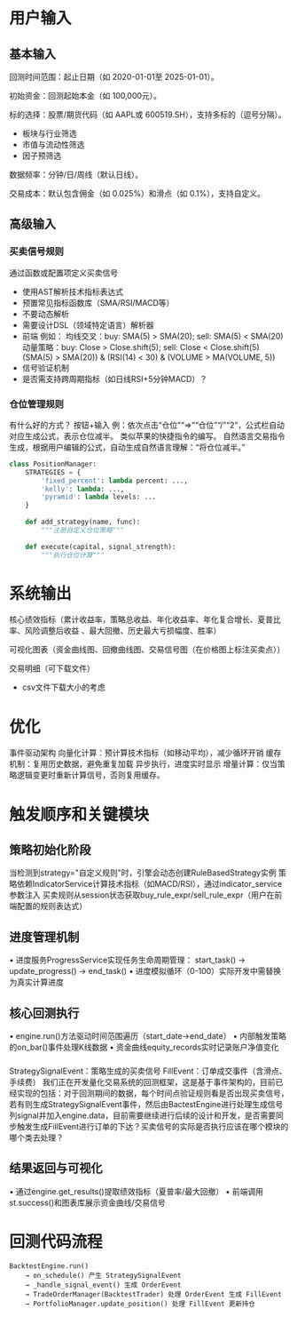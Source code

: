 # 用户输入
## 基本输入
回测时间范围​：起止日期（如 2020-01-01至 2025-01-01）。

​初始资金​：回测起始本金（如 100,000元）。

​标的选择​：股票/期货代码（如 AAPL或 600519.SH），支持多标的（逗号分隔）。
  - ​板块与行业筛选
  - 市值与流动性筛选
  - 因子预筛选

​数据频率​：分钟/日/周线（默认日线）。

​交易成本​：默认包含佣金（如 0.025%）和滑点（如 0.1%），支持自定义。

## 高级输入
### 买卖信号规则
通过函数或配置项定义买卖信号
- 使用AST解析技术指标表达式
- 预置常见指标函数库（SMA/RSI/MACD等）
- 不要动态解析
- 需要设计DSL（领域特定语言）解析器
- 前端
例如：
均线交叉：buy: SMA(5) > SMA(20); sell: SMA(5) < SMA(20)
动量策略：buy: Close > Close.shift(5); sell: Close < Close.shift(5)
(SMA(5) > SMA(20)) & (RSI(14) < 30) & (VOLUME > MA(VOLUME, 5))
- 信号验证机制
- 是否需支持跨周期指标（如日线RSI+5分钟MACD）？


### 仓位管理​规则
有什么好的方式？
按钮+输入
例：依次点击“仓位”“=>”“仓位”“/”“2”，公式栏自动对应生成公式，表示仓位减半。 类似苹果的快捷指令的编写。
自然语言交易指令生成，根据用户编辑的公式，自动生成自然语言理解：“将仓位减半。”

```python
class PositionManager:
    STRATEGIES = {
        'fixed_percent': lambda percent: ...,
        'kelly': lambda: ...,
        'pyramid': lambda levels: ...
    }
    
    def add_strategy(name, func):
        """注册自定义仓位策略"""
    
    def execute(capital, signal_strength):
        """执行仓位计算"""
```


# 系统输出

核心绩效指标（累计收益率，策略总收益、年化收益率、年化复合增长、夏普比率、风险调整后收益 、最大回撤、历史最大亏损幅度、胜率）

可视化图表（资金曲线图、回撤曲线图、交易信号图（在价格图上标注买卖点））

交易明细（可下载文件）
- csv文件下载大小的考虑

# 优化
事件驱动架构
向量化计算​：预计算技术指标（如移动平均），减少循环开销
缓存机制​：复用历史数据，避免重复加载 
异步执行，进度实时显示
增量计算​：仅当策略逻辑变更时重新计算信号，否则复用缓存。


# 触发顺序和关键模块
## 策略初始化阶段​
当检测到strategy="自定义规则"时，引擎会动态创建RuleBasedStrategy实例
策略依赖IndicatorService计算技术指标（如MACD/RSI），通过indicator_service参数注入
买卖规则从session状态获取buy_rule_expr/sell_rule_expr（用户在前端配置的规则表达式）

## 进度管理机制​
•
进度服务ProgressService实现任务生命周期管理：
start_task() → update_progress() → end_task()
•
进度模拟循环（0-100）实际开发中需替换为真实计算进度

## 核心回测执行​
•
engine.run()方法驱动时间范围遍历（start_date→end_date）
•
内部触发策略的on_bar()事件处理K线数据
•
资金曲线equity_records实时记录账户净值变化


### 
​StrategySignalEvent：策略生成的买卖信号
FillEvent：订单成交事件（含滑点、手续费）
我们正在开发量化交易系统的回测框架，这是基于事件架构的，目前已经实现的包括：对于回测期间的数据，每个时间点验证规则看是否出现买卖信号，若有则生成​StrategySignalEvent事件，然后由BactestEngine进行处理生成信号列signal并加入engine.data，目前需要继续进行后续的设计和开发，是否需要同步触发生成FillEvent进行订单的下达？买卖信号的实际是否执行应该在哪个模块的哪个类去处理？

## 结果返回与可视化​
•
通过engine.get_results()提取绩效指标（夏普率/最大回撤）
•
前端调用st.success()和图表库展示资金曲线/交易信号


# 回测代码流程
```
BacktestEngine.run() 
    → on_schedule() 产生 StrategySignalEvent 
    → _handle_signal_event() 生成 OrderEvent 
    → TradeOrderManager(BacktestTrader) 处理 OrderEvent 生成 FillEvent 
    → PortfolioManager.update_position() 处理 FillEvent 更新持仓

```